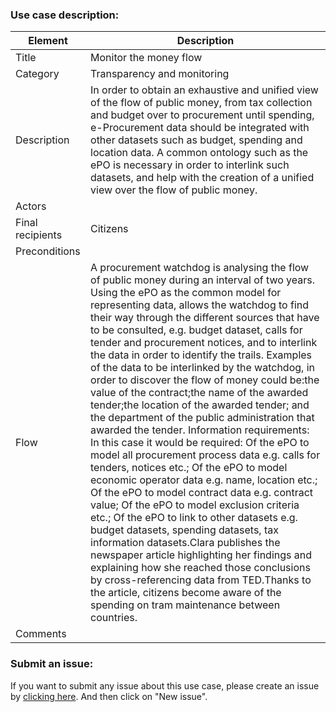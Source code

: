 ### Use case description:  

|Element|Description|
|---|---|
|Title|Monitor the money flow|
|Category|Transparency and monitoring|
|Description|In order to obtain an exhaustive and unified view of the flow of public money, from tax collection and budget over to procurement until spending, e-Procurement data should be integrated with other datasets such as budget, spending and location data. A common ontology such as the ePO is necessary in order to interlink such datasets, and help with the creation of a unified view over the flow of public money.|
|Actors||
|Final recipients|Citizens|
|Preconditions||
|Flow| A procurement watchdog is analysing the flow of public money during an interval of two years. Using the ePO as the common model for representing data, allows the watchdog to find their way through the different sources that have to be consulted, e.g. budget dataset, calls for tender and procurement notices, and to interlink the data in order to identify the trails. Examples of the data to be interlinked by the watchdog, in order to discover the flow of money could be:the value of the contract;the name of the awarded tender;the location of the awarded tender; and the department of the public administration that awarded the tender. Information requirements: In this case it would be required: Of the ePO to model all procurement process data e.g. calls for tenders, notices etc.; Of the ePO to model economic operator data e.g. name, location etc.; Of the ePO to model contract data e.g. contract value; Of the ePO to model exclusion criteria etc.; Of the ePO to link to other datasets e.g. budget datasets, spending datasets, tax information datasets.Clara publishes the newspaper article highlighting her findings and explaining how she reached those conclusions by cross-referencing data from TED.Thanks to the article, citizens become aware of the spending on tram maintenance between countries.|
|Comments||

### Submit an issue:
If you want to submit any issue about this use case, please create an issue by [clicking here](https://github.com/eprocurementontology/eprocurementontology/labels/Use%20Case%201). And then click on "New issue". 